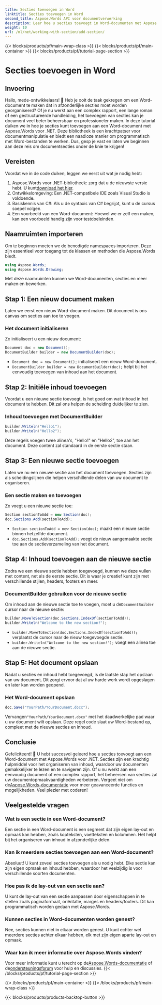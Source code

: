 ```yaml
---
title: Secties toevoegen in Word
linktitle: Secties toevoegen in Word
second_title: Aspose.Words API voor documentverwerking
description: Leer hoe u secties toevoegt in Word-documenten met Aspose.Words voor .NET. Deze gids behandelt alles van het maken van een document tot het toevoegen en beheren van secties.
weight: 10
url: /nl/net/working-with-section/add-section/
---
```


{{< blocks/products/pf/main-wrap-class >}}
{{< blocks/products/pf/main-container >}}
{{< blocks/products/pf/tutorial-page-section >}}

# Secties toevoegen in Word


## Invoering

Hallo, mede-ontwikkelaars! 👋 Heb je ooit de taak gekregen om een Word-document te maken dat in afzonderlijke secties moet worden georganiseerd? Of je nu werkt aan een complex rapport, een lange roman of een gestructureerde handleiding, het toevoegen van secties kan je document veel beter beheersbaar en professioneler maken. In deze tutorial duiken we in hoe je secties kunt toevoegen aan een Word-document met Aspose.Words voor .NET. Deze bibliotheek is een krachtpatser voor documentmanipulatie en biedt een naadloze manier om programmatisch met Word-bestanden te werken. Dus, gesp je vast en laten we beginnen aan deze reis om documentsecties onder de knie te krijgen!

## Vereisten

Voordat we in de code duiken, leggen we eerst uit wat je nodig hebt:

1.  Aspose.Words voor .NET-bibliotheek: zorg dat u de nieuwste versie hebt. U kunt[download het hier](https://releases.aspose.com/words/net/).
2. Ontwikkelomgeving: Een .NET-compatibele IDE zoals Visual Studio is voldoende.
3. Basiskennis van C#: Als u de syntaxis van C# begrijpt, kunt u de cursus soepel volgen.
4. Een voorbeeld van een Word-document: Hoewel we er zelf een maken, kan een voorbeeld handig zijn voor testdoeleinden.

## Naamruimten importeren

Om te beginnen moeten we de benodigde namespaces importeren. Deze zijn essentieel voor toegang tot de klassen en methoden die Aspose.Words biedt.

```csharp
using Aspose.Words;
using Aspose.Words.Drawing;
```

Met deze naamruimten kunnen we Word-documenten, secties en meer maken en bewerken.

## Stap 1: Een nieuw document maken

Laten we eerst een nieuw Word-document maken. Dit document is ons canvas om secties aan toe te voegen.

### Het document initialiseren

Zo initialiseert u een nieuw document:

```csharp
Document doc = new Document();
DocumentBuilder builder = new DocumentBuilder(doc);
```

- `Document doc = new Document();` initialiseert een nieuw Word-document.
- `DocumentBuilder builder = new DocumentBuilder(doc);` helpt bij het eenvoudig toevoegen van inhoud aan het document.

## Stap 2: Initiële inhoud toevoegen

Voordat u een nieuwe sectie toevoegt, is het goed om wat inhoud in het document te hebben. Dit zal ons helpen de scheiding duidelijker te zien.

### Inhoud toevoegen met DocumentBuilder

```csharp
builder.Writeln("Hello1");
builder.Writeln("Hello2");
```

Deze regels voegen twee alinea's, "Hello1" en "Hello2", toe aan het document. Deze content zal standaard in de eerste sectie staan.

## Stap 3: Een nieuwe sectie toevoegen

Laten we nu een nieuwe sectie aan het document toevoegen. Secties zijn als scheidingslijnen die helpen verschillende delen van uw document te organiseren.

### Een sectie maken en toevoegen

Zo voegt u een nieuwe sectie toe:

```csharp
Section sectionToAdd = new Section(doc);
doc.Sections.Add(sectionToAdd);
```

- `Section sectionToAdd = new Section(doc);` maakt een nieuwe sectie binnen hetzelfde document.
- `doc.Sections.Add(sectionToAdd);` voegt de nieuw aangemaakte sectie toe aan de sectieverzameling van het document.

## Stap 4: Inhoud toevoegen aan de nieuwe sectie

Zodra we een nieuwe sectie hebben toegevoegd, kunnen we deze vullen met content, net als de eerste sectie. Dit is waar je creatief kunt zijn met verschillende stijlen, headers, footers en meer.

### DocumentBuilder gebruiken voor de nieuwe sectie

 Om inhoud aan de nieuwe sectie toe te voegen, moet u de`DocumentBuilder` cursor naar de nieuwe sectie:

```csharp
builder.MoveToSection(doc.Sections.IndexOf(sectionToAdd));
builder.Writeln("Welcome to the new section!");
```

- `builder.MoveToSection(doc.Sections.IndexOf(sectionToAdd));` verplaatst de cursor naar de nieuw toegevoegde sectie.
- `builder.Writeln("Welcome to the new section!");` voegt een alinea toe aan de nieuwe sectie.

## Stap 5: Het document opslaan

Nadat u secties en inhoud hebt toegevoegd, is de laatste stap het opslaan van uw document. Dit zorgt ervoor dat al uw harde werk wordt opgeslagen en later kan worden geopend.

### Het Word-document opslaan

```csharp
doc.Save("YourPath/YourDocument.docx");
```

 Vervangen`"YourPath/YourDocument.docx"` met het daadwerkelijke pad waar u uw document wilt opslaan. Deze regel code slaat uw Word-bestand op, compleet met de nieuwe secties en inhoud.

## Conclusie

 Gefeliciteerd! 🎉 U hebt succesvol geleerd hoe u secties toevoegt aan een Word-document met Aspose.Words voor .NET. Secties zijn een krachtig hulpmiddel voor het organiseren van inhoud, waardoor uw documenten gemakkelijker te lezen en te navigeren zijn. Of u nu werkt aan een eenvoudig document of een complex rapport, het beheersen van secties zal uw documentopmaakvaardigheden verbeteren. Vergeet niet om de[Aspose.Words-documentatie](https://reference.aspose.com/words/net/) voor meer geavanceerde functies en mogelijkheden. Veel plezier met coderen!

## Veelgestelde vragen

### Wat is een sectie in een Word-document?

Een sectie in een Word-document is een segment dat zijn eigen lay-out en opmaak kan hebben, zoals kopteksten, voetteksten en kolommen. Het helpt bij het organiseren van inhoud in afzonderlijke delen.

### Kan ik meerdere secties toevoegen aan een Word-document?

Absoluut! U kunt zoveel secties toevoegen als u nodig hebt. Elke sectie kan zijn eigen opmaak en inhoud hebben, waardoor het veelzijdig is voor verschillende soorten documenten.

### Hoe pas ik de lay-out van een sectie aan?

U kunt de lay-out van een sectie aanpassen door eigenschappen in te stellen zoals paginaformaat, oriëntatie, marges en headers/footers. Dit kan programmatisch worden gedaan met Aspose.Words.

### Kunnen secties in Word-documenten worden genest?

Nee, secties kunnen niet in elkaar worden genest. U kunt echter wel meerdere secties achter elkaar hebben, elk met zijn eigen aparte lay-out en opmaak.

### Waar kan ik meer informatie over Aspose.Words vinden?

 Voor meer informatie kunt u terecht op de[Aspose.Words-documentatie](https://reference.aspose.com/words/net/) of de[ondersteuningsforum](https://forum.aspose.com/c/words/8) voor hulp en discussies.
{{< /blocks/products/pf/tutorial-page-section >}}

{{< /blocks/products/pf/main-container >}}
{{< /blocks/products/pf/main-wrap-class >}}

{{< blocks/products/products-backtop-button >}}
